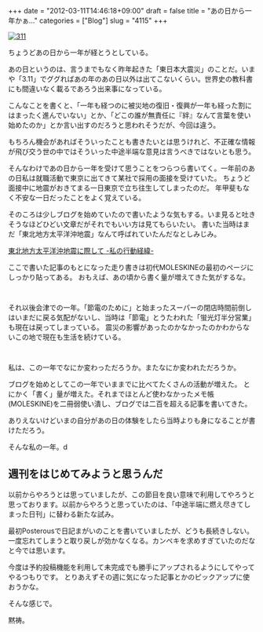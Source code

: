 +++
date = "2012-03-11T14:46:18+09:00"
draft = false
title = "あの日から一年かぁ…"
categories = ["Blog"]
slug = "4115"
+++

<div class="center"><a href="http://knk-n.com/images/2012/03/311.jpg" title="311"><img src="http://knk-n.com/images/2012/03/311.jpg" alt="311" title="311.jpg" /></a></div>

ちょうどあの日から一年が経とうとしている。

あの日というのは、言うまでもなく昨年起きた「東日本大震災」のことだ。いまや「3.11」でググればあの年のあの日以外は出てこないくらい。世界史の教科書にも間違いなく載るであろう出来事になっている。

こんなことを書くと、「一年も経つのに被災地の復旧・復興が一年も経った割にはまったく進んでいない」とか、「どこの誰が無責任に『絆』なんて言葉を使い始めたのか」とか言い出すのだろうと思われそうだが、今回は違う。

もちろん機会があればそういったことも書きたいとは思うけれど、不正確な情報が飛び交う世の中ではそういった中途半端な意見は言うべきではないとも思う。

そんなわけであの日から一年を受けて思うことをつらつら書いてく。<!--more-->一年前のあの日私は就職活動で東京に出てきて某社で採用の面接を受けていた。
ちょうど面接中に地震がおきてまる一日東京で立ち往生してしまったのだ。
年甲斐もなく不安な一日だったことをよく覚えている。

そのころは少しブログを始めていたので書いたような気もする。いま見ると吐きそうなほどひどい文章だがそれでもいい方は見てもらいたい。
書いた当時はまだ「東北地方太平洋沖地震」なんて呼ばれていたんだなとしみじみ。

<p><a href="http://knknkenken.blogspot.com/2011/03/blog-post.html" target="_blank">東北地方太平洋沖地震に際して -私の行動経緯-</a><script type="text/javascript">var url="http://knknkenken.blogspot.com/2011/03/blog-post.html";</script><script src="http://api.b.st-hatena.com/entry.count?url=http://knknkenken.blogspot.com/2011/03/blog-post.html&callback=hatebTxt"></script></p>

ここで書いた記事のもとになった走り書きは初代MOLESKINEの最初のページにしっかり貼ってある。
おもえば、あの頃から書く量が増えてきた気がするな。
<p style="margin-top: 3em;"></p>

それ以後会津での一年。「節電のために」と始まったスーパーの閉店時間前倒しはいまだに戻る気配がないし、当時は「節電」とうたわれた「蛍光灯半分営業」も現在は戻ってしまっている。
震災の影響があったのかなかったのかわからないこの地で現在も生活を続けている。

<p style="margin-top: 3em;"></p>
私は、この一年でなにか変わっただろうか。またなにか変われただろうか。

ブログを始めとしてこの一年でいままでに比べてたくさんの活動が増えた。
とにかく「書く」量が増えた。それまでほとんど使わなかったメモ帳(MOLESKINE)を二冊弱使い潰し、ブログでは二百を超える記事を書いてきた。

ありえないけどいまの自分があの日の体験をしたら当時よりも身になることが書けただろう。

そんな私の一年。d

<h2>週刊をはじめてみようと思うんだ</h2>
以前からやろうとは思っていましたが、この節目を良い意味で利用してやろうと思っております。以前からやろうと思っていたのは、「中途半端に燃え尽きてしまった日刊」に替わる新たな試み。

最初Posterousで日記まがいのことを書いていましたが、どうも長続きしない。一度忘れてしまうと取り戻しが効かなくなる。カンペキを求めすぎていたのだなと今では思います。

今度は予約投稿機能を利用して未完成でも勝手にアップされるようにしてやってやるつもりです。
とりあえずその週に気になった記事とかのピックアップに使おうかな。

そんな感じで。

黙祷。
